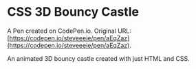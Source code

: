 # CSS 3D Bouncy Castle

A Pen created on CodePen.io. Original URL: [https://codepen.io/steveeeie/pen/aEqZaz](https://codepen.io/steveeeie/pen/aEqZaz).

An animated 3D bouncy castle created with just HTML and CSS.